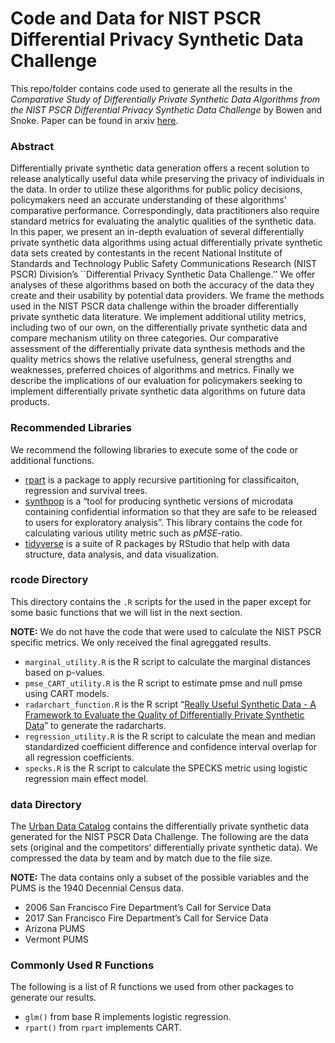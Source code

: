 
<!-- README.md is generated from README.Rmd. Please edit that file -->

# Code and Data for NIST PSCR Differential Privacy Synthetic Data Challenge

This repo/folder contains code used to generate all the results in the
*Comparative Study of Differentially Private Synthetic Data Algorithms
from the NIST PSCR Differential Privacy Synthetic Data Challenge* by
Bowen and Snoke. Paper can be found in arxiv
[here](https://arxiv.org/abs/1911.12704).

### Abstract

Differentially private synthetic data generation offers a recent
solution to release analytically useful data while preserving the
privacy of individuals in the data. In order to utilize these algorithms
for public policy decisions, policymakers need an accurate understanding
of these algorithms’ comparative performance. Correspondingly, data
practitioners also require standard metrics for evaluating the analytic
qualities of the synthetic data. In this paper, we present an in-depth
evaluation of several differentially private synthetic data algorithms
using actual differentially private synthetic data sets created by
contestants in the recent National Institute of Standards and Technology
Public Safety Communications Research (NIST PSCR) Division’s
\`\`Differential Privacy Synthetic Data Challenge.’’ We offer analyses
of these algorithms based on both the accuracy of the data they create
and their usability by potential data providers. We frame the methods
used in the NIST PSCR data challenge within the broader differentially
private synthetic data literature. We implement additional utility
metrics, including two of our own, on the differentially private
synthetic data and compare mechanism utility on three categories. Our
comparative assessment of the differentially private data synthesis
methods and the quality metrics shows the relative usefulness, general
strengths and weaknesses, preferred choices of algorithms and metrics.
Finally we describe the implications of our evaluation for policymakers
seeking to implement differentially private synthetic data algorithms on
future data products.

### Recommended Libraries

We recommend the following libraries to execute some of the code or
additional functions.

  - [rpart](https://cran.r-project.org/web/packages/rpart/rpart.pdf) is
    a package to apply recursive partitioning for classificaiton,
    regression and survival
    trees.
  - [synthpop](https://cran.r-project.org/web/packages/synthpop/synthpop.pdf)
    is a “tool for producing synthetic versions of microdata containing
    confidential information so that they are safe to be released to
    users for exploratory analysis”. This library contains the code for
    calculating various utility metric such as *pMSE*-ratio.
  - [tidyverse](https://www.tidyverse.org/) is a suite of R packages by
    RStudio that help with data structure, data analysis, and data
    visualization.

### rcode Directory

This directory contains the `.R` scripts for the used in the paper
except for some basic functions that we will list in the next section.

**NOTE:** We do not have the code that were used to calculate the NIST
PSCR specific metrics. We only received the final agreggated results.

  - `marginal_utility.R` is the R script to calculate the marginal
    distances based on p-values.
  - `pmse_CART_utility.R` is the R script to estimate pmse and null pmse
    using CART models.
  - `radarchart_function.R` is the R script “[Really Useful Synthetic
    Data - A Framework to Evaluate the Quality of Differentially Private
    Synthetic Data](https://arxiv.org/abs/2004.07740)” to generate the
    radarcharts.
  - `regression_utility.R` is the R script to calculate the mean and
    median standardized coefficient difference and confidence interval
    overlap for all regression coefficients.
  - `specks.R` is the R script to calculate the SPECKS metric using
    logistic regression main effect model.

### data Directory

The [Urban Data
Catalog](https://datacatalog.urban.org/dataset/2018-differential-privacy-synthetic-data-challenge-datasets)
contains the differentially private synthetic data generated for the
NIST PSCR Data Challenge. The following are the data sets (original and
the competitors’ differentially private synthetic data). We compressed
the data by team and by match due to the file size.

**NOTE:** The data contains only a subset of the possible variables and
the PUMS is the 1940 Decennial Census data.

  - 2006 San Francisco Fire Department’s Call for Service Data
  - 2017 San Francisco Fire Department’s Call for Service Data
  - Arizona PUMS
  - Vermont PUMS

### Commonly Used R Functions

The following is a list of R functions we used from other packages to
generate our results.

  - `glm()` from base R implements logistic regression.
  - `rpart()` from `rpart` implements CART.
